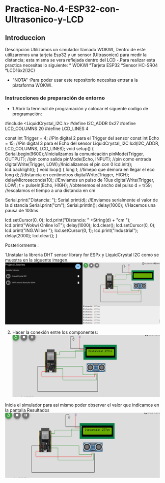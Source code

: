 # Practica-No.4-ESP32-con-Ultrasonico-y-LCD
## Introduccion
Descripción
 Utilizamos un simulador llamado WOKWI, Dentro de este utilizaremos una tarjeta  Esp32 y  un sensor (Ultrasonico) para medir la distancia; esta misma se vera reflejada dentro del LCD 
-.Para realizar esta practica necesitas lo siguiente:
 ° WOKWI
 °Tarjeta ESP32
 °Sensor HC-SR04
 °LCD16x2(I2C)
 
- "NOTA" :Para poder usar este repositorio necesitas entrar a la plataforma WOKWI.
### Instrucciones de preparación de entorno
- 1.Abrir la terminal de programación y colocar el siguente codigo de programación:

#include <LiquidCrystal_I2C.h>
#define I2C_ADDR    0x27
#define LCD_COLUMNS 20
#define LCD_LINES   4

const int Trigger = 4;   //Pin digital 2 para el Trigger del sensor
const int Echo = 15;   //Pin digital 3 para el Echo del sensor
LiquidCrystal_I2C lcd(I2C_ADDR, LCD_COLUMNS, LCD_LINES);
void setup() {
  Serial.begin(9600);//iniciailzamos la comunicación
  pinMode(Trigger, OUTPUT); //pin como salida
  pinMode(Echo, INPUT);  //pin como entrada
  digitalWrite(Trigger, LOW);//Inicializamos el pin con 0
  lcd.init();
  lcd.backlight();
}
void loop()
{
  long t; //timepo que demora en llegar el eco
  long d; //distancia en centimetros
  digitalWrite(Trigger, HIGH);
  delayMicroseconds(10);          //Enviamos un pulso de 10us
  digitalWrite(Trigger, LOW);
  t = pulseIn(Echo, HIGH); //obtenemos el ancho del pulso
  d = t/59;             //escalamos el tiempo a una distancia en cm

  Serial.print("Distancia: ");
  Serial.print(d);      //Enviamos serialmente el valor de la distancia
  Serial.print("cm");
  Serial.println();
  delay(1000);          //Hacemos una pausa de 100ms
 
  lcd.setCursor(0, 0);
  lcd.print("Distancia: " +String(d) + "cm  ");
  lcd.print("Wokwi Online IoT");
  delay(1000);
  lcd.clear();
  lcd.setCursor(0, 0);
  lcd.print("ING.Wilber ");
  lcd.setCursor(0, 1);
  lcd.print("Industrial");
  delay(2000);
  lcd.clear();
}

Posteriormente :

1.Instalar la libreria DHT sensor library for ESPx y LiquidCrystal I2C como se muestra en la siguente imagen.
![](https://github.com/AmaiCisneros/Practica-4/blob/main/10.png)

2. Hacer la conexión entre los componentes:
![](https://github.com/AmaiCisneros/Practica-4/blob/main/111111.png)

Inicia el simulador para asi mismo poder observar el valor que indicamos en la pantalla 
Resultados
![](https://github.com/AmaiCisneros/Practica-4/blob/main/111111.png)


